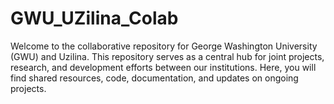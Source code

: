 # GWU_UZilina_Colab
Welcome to the collaborative repository for George Washington University (GWU) and Uzilina. This repository serves as a central hub for joint projects, research, and development efforts between our institutions.  Here, you will find shared resources, code, documentation, and updates on ongoing projects. 
